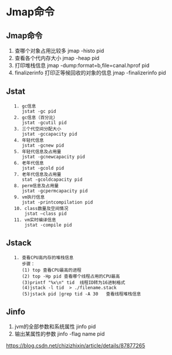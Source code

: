 # Jmap命令

## Jmap命令

1. 查哪个对象占用比较多
    jmap -histo pid
2. 查看各个代内存大小
   jmap -heap pid
3. 打印堆栈信息
   jmap -dump:format=b,file=canal.hprof pid
4. finalizerinfo 打印正等候回收的对象的信息
   jmap -finalizerinfo pid

## Jstat

       1. gc信息
          jstat -gc pid
       2. gc信息（百分比）
          jstat -gcutil pid
       3. 三个代空间分配大小
          jstat -gccapacity pid
       4. 年轻代信息
          jstat -gcnew pid
       5. 年轻代信息及占用量
          jstat -gcnewcapacity pid
       6. 老年代信息
          jstat -gcold pid
       7. 老年代信息及占用量
          stat -gcoldcapacity pid
       8. perm信息及占用量
          jstat -gcpermcapacity pid
       9. vm执行信息
          jstat -printcompilation pid
       10. class数量及空间情况
           jstat –class pid
       11. vm实时编译信息
           jstat -compile pid

## Jstack

       1. 查看CPU高内存的堆栈信息
          步骤：
          (1) top 查看CPU最高的进程
          (2) top -Hp pid 查看哪个线程占用的CPU最高
          (3)printf "%x\n" tid  线程ID转为16进制格式
          (4)jstack -l tid  > ./filename.stack
          (5)jstack pid |grep tid -A 30   查看线程堆栈信息

## Jinfo

1. jvm的全部参数和系统属性
   jinfo pid
2. 输出某属性的参数
   jinfo -flag name pid





https://blog.csdn.net/chizizhixin/article/details/87877265